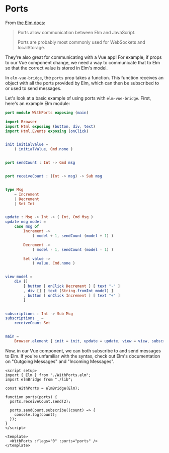# Ports

From [the Elm docs](https://guide.elm-lang.org/interop/ports.html):

> Ports allow communication between Elm and JavaScript.
>
> Ports are probably most commonly used for WebSockets and localStorage.

They're also great for communicating with a Vue app! For example, if props to our Vue component change, we need a way to communicate that to Elm so that the correct value is stored in Elm's model.

In `elm-vue-bridge`, the `ports` prop takes a function. This function receives an object with all the ports provided by Elm, which can then be subscribed to or used to send messages. 

Let's look at a basic example of using ports with `elm-vue-bridge`. First, here's an example Elm module:

```elm
port module WithPorts exposing (main)

import Browser
import Html exposing (button, div, text)
import Html.Events exposing (onClick)


init initialValue =
    ( initialValue, Cmd.none )


port sendCount : Int -> Cmd msg


port receiveCount : (Int -> msg) -> Sub msg


type Msg
    = Increment
    | Decrement
    | Set Int


update : Msg -> Int -> ( Int, Cmd Msg )
update msg model =
    case msg of
        Increment ->
            ( model + 1, sendCount (model + 1) )

        Decrement ->
            ( model - 1, sendCount (model - 1) )

        Set value ->
            ( value, Cmd.none )


view model =
    div []
        [ button [ onClick Decrement ] [ text "-" ]
        , div [] [ text (String.fromInt model) ]
        , button [ onClick Increment ] [ text "+" ]
        ]


subscriptions : Int -> Sub Msg
subscriptions _ =
    receiveCount Set


main =
    Browser.element { init = init, update = update, view = view, subscriptions = subscriptions }
```

Now, in our Vue component, we can both subscribe to and send messages to Elm. If you're unfamiliar with the syntax, check out Elm's documentation on "Outgoing Messages" and "Incoming Messages".

```vue
<script setup>
import { Elm } from "./WithPorts.elm";
import elmBridge from "./lib";

const WithPorts = elmBridge(Elm);

function ports(ports) {
  ports.receiveCount.send(2);

  ports.sendCount.subscribe((count) => {
    console.log(count);
  });
}
</script>

<template>
  <WithPorts :flags="0" :ports="ports" />
</template>
```

